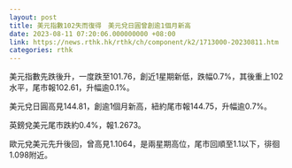 ```yaml
---
layout: post
title: 美元指數102失而復得　美元兌日圓曾創逾1個月新高
date: 2023-08-11 07:20:06.000000000 +08:00
link: https://news.rthk.hk/rthk/ch/component/k2/1713000-20230811.htm
categories: rthk
---
```


美元指數先跌後升，一度跌至101.76，創近1星期新低，跌幅0.7%，其後重上102水平，尾市報102.61，升幅逾0.1%。

美元兌日圓高見144.81，創逾1個月新高，紐約尾市報144.75，升幅逾0.7%。

英鎊兌美元尾市跌約0.4%，報1.2673。

歐元兌美元先升後回，曾高見1.1064，是兩星期高位，尾市回順至1.1以下，徘徊1.098附近。
